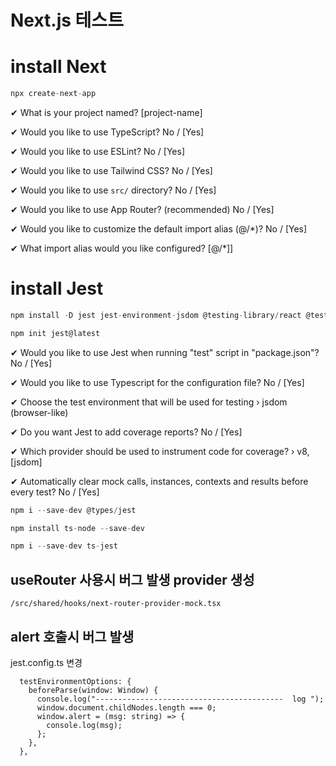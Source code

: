 # Next.js 테스트

# install Next

```jsx
npx create-next-app
```

✔ What is your project named? [project-name]

✔ Would you like to use TypeScript? No / [Yes]

✔ Would you like to use ESLint? No / [Yes]

✔ Would you like to use Tailwind CSS? No / [Yes]

✔ Would you like to use `src/` directory? No / [Yes]

✔ Would you like to use App Router? (recommended) No / [Yes]

✔ Would you like to customize the default import alias (@/*)? No / [Yes]

✔ What import alias would you like configured? [@/*]]

# install Jest

```jsx
npm install -D jest jest-environment-jsdom @testing-library/react @testing-library/jest-dom
```

```jsx
npm init jest@latest
```

✔ Would you like to use Jest when running "test" script in "package.json"? No / [Yes]

✔ Would you like to use Typescript for the configuration file? No / [Yes]

✔ Choose the test environment that will be used for testing › jsdom (browser-like)

✔ Do you want Jest to add coverage reports? No / [Yes]

✔ Which provider should be used to instrument code for coverage? › v8, [jsdom]

✔ Automatically clear mock calls, instances, contexts and results before every test? No / [Yes]

```jsx
npm i --save-dev @types/jest
```

```jsx
npm install ts-node --save-dev
```

```jsx
npm i --save-dev ts-jest
```

## useRouter 사용시 버그 발생 provider 생성

```
/src/shared/hooks/next-router-provider-mock.tsx
```

## alert 호출시 버그 발생

jest.config.ts 변경

```
  testEnvironmentOptions: {
    beforeParse(window: Window) {
      console.log("------------------------------------------  log ");
      window.document.childNodes.length === 0;
      window.alert = (msg: string) => {
        console.log(msg);
      };
    },
  },
```
